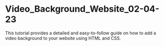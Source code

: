 # Video_Background_Website_02-04-23
This tutorial provides a detailed and easy-to-follow guide on how to add a video background to your website using HTML and CSS.
